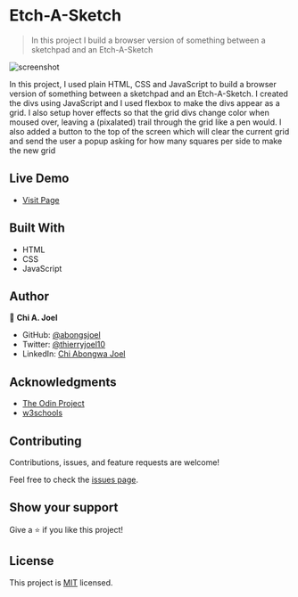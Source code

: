 
# Etch-A-Sketch

> In this project I build a browser version of something between a sketchpad and an Etch-A-Sketch

![screenshot](../master/screenshot.png)

In this project, I used plain HTML, CSS and JavaScript to build a browser version of something between a sketchpad and an Etch-A-Sketch. I created the divs using JavaScript and I used flexbox to make the divs appear as a grid. I also setup hover effects so that the grid divs change color when moused over, leaving a (pixalated) trail through the grid like a pen would. I also added a button to the top of the screen which will clear the current grid and send the user a popup asking for how many squares per side to make the new grid

## Live Demo 

- [Visit Page](https://abongsjoel.github.io/Etch-A-Sketch/)

## Built With

- HTML
- CSS
- JavaScript

## Author

👤 **Chi A. Joel**

- GitHub: [@abongsjoel](https://github.com/abongsjoel)
- Twitter: [@thierryjoel10](https://twitter.com/ThierryJoel10)
- LinkedIn: [Chi Abongwa Joel](https://www.linkedin.com/in/chi-abongwa-joel-b4285a97/)

## Acknowledgments

- [The Odin Project](https://www.theodinproject.com)
- [w3schools](https://www.w3schools.com)

## Contributing

Contributions, issues, and feature requests are welcome!

Feel free to check the [issues page](https://github.com/abongsjoel/task-manager/issues).

## Show your support
Give a ⭐️ if you like this project!

## License
  <p>This project is <a href="../master/LICENSE">MIT</a> licensed.</p>

